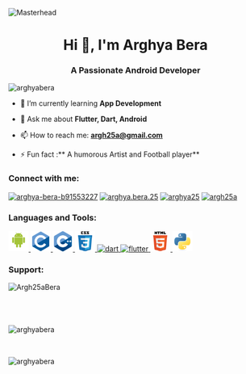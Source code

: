 ![Masterhead](https://cdn.mindbowser.com/wp-content/uploads/2020/10/28095515/A-Step-By-Step-Guide-To-Mobile-App-Development-02.svg)

<h1 align="center">Hi 👋, I'm Arghya Bera</h1>
<h3 align="center">A Passionate Android Developer</h3>

<p align="left"> <img src="https://komarev.com/ghpvc/?username=arghyabera&label=Profile%20views&color=0e75b6&style=flat" alt="arghyabera" /> </p>



- 🌱 I’m currently learning **App Development**

- 💬 Ask me about **Flutter, Dart, Android**

- 📫 How to reach me: **argh25a@gmail.com**

- ⚡ Fun fact :** A humorous Artist and Football player**

<h3 align="left">Connect with me:</h3>
<p align="left">
<a href="https://linkedin.com/in/arghya-bera-b91553227" target="blank"><img align="center" src="https://raw.githubusercontent.com/rahuldkjain/github-profile-readme-generator/master/src/images/icons/Social/linked-in-alt.svg" alt="arghya-bera-b91553227" height="30" width="40" /></a>
<a href="https://instagram.com/arghya.bera.25" target="blank"><img align="center" src="https://raw.githubusercontent.com/rahuldkjain/github-profile-readme-generator/master/src/images/icons/Social/instagram.svg" alt="arghya.bera.25" height="30" width="40" /></a>
<a href="https://www.codechef.com/users/arghya25" target="blank"><img align="center" src="https://cdn.jsdelivr.net/npm/simple-icons@3.1.0/icons/codechef.svg" alt="arghya25" height="30" width="40" /></a>
<a href="https://www.leetcode.com/argh25a" target="blank"><img align="center" src="https://raw.githubusercontent.com/rahuldkjain/github-profile-readme-generator/master/src/images/icons/Social/leet-code.svg" alt="argh25a" height="30" width="40" /></a>
</p>

<h3 align="left">Languages and Tools:</h3>
<p align="left"> <a href="https://developer.android.com" target="_blank" rel="noreferrer"> <img src="https://raw.githubusercontent.com/devicons/devicon/master/icons/android/android-original-wordmark.svg" alt="android" width="40" height="40"/> </a> <a href="https://www.cprogramming.com/" target="_blank" rel="noreferrer"> <img src="https://raw.githubusercontent.com/devicons/devicon/master/icons/c/c-original.svg" alt="c" width="40" height="40"/> </a> <a href="https://www.w3schools.com/cpp/" target="_blank" rel="noreferrer"> <img src="https://raw.githubusercontent.com/devicons/devicon/master/icons/cplusplus/cplusplus-original.svg" alt="cplusplus" width="40" height="40"/> </a> <a href="https://www.w3schools.com/css/" target="_blank" rel="noreferrer"> <img src="https://raw.githubusercontent.com/devicons/devicon/master/icons/css3/css3-original-wordmark.svg" alt="css3" width="40" height="40"/> </a> <a href="https://dart.dev" target="_blank" rel="noreferrer"> <img src="https://www.vectorlogo.zone/logos/dartlang/dartlang-icon.svg" alt="dart" width="40" height="40"/> </a> <a href="https://flutter.dev" target="_blank" rel="noreferrer"> <img src="https://www.vectorlogo.zone/logos/flutterio/flutterio-icon.svg" alt="flutter" width="40" height="40"/> </a> <a href="https://www.w3.org/html/" target="_blank" rel="noreferrer"> <img src="https://raw.githubusercontent.com/devicons/devicon/master/icons/html5/html5-original-wordmark.svg" alt="html5" width="40" height="40"/> </a> <a href="https://www.python.org" target="_blank" rel="noreferrer"> <img src="https://raw.githubusercontent.com/devicons/devicon/master/icons/python/python-original.svg" alt="python" width="40" height="40"/> </a> </p>

<h3 align="left">Support:</h3>
<p><a href="https://www.buymeacoffee.com/Argh25aBera"> <img align="left" src="https://cdn.buymeacoffee.com/buttons/v2/default-yellow.png" height="50" width="210" alt="Argh25aBera" /></a></p>
<br>
<br>
<br>
<br>

<p><img align="center" src="https://github-readme-stats.vercel.app/api/top-langs?username=arghyabera&show_icons=true&locale=en&layout=compact" alt="arghyabera" /></p>
<br>
<!--
<p>&nbsp;<img align="center" src="https://github-readme-stats.vercel.app/api?username=arghyabera&show_icons=true&locale=en" alt="arghyabera" /></p>
<br>
-->

<p><img align="center" src="https://github-readme-streak-stats.herokuapp.com/?user=arghyabera&" alt="arghyabera" /></p>

